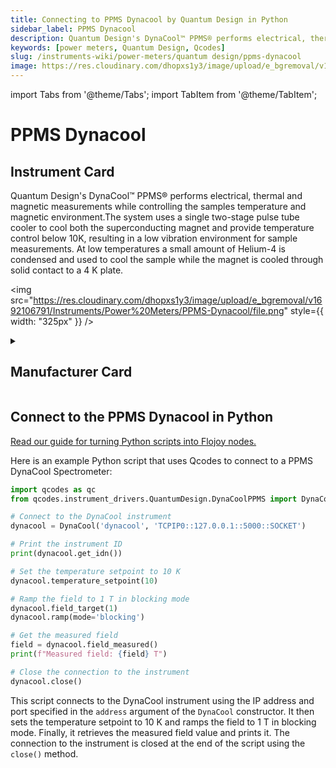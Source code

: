 ```yaml
---
title: Connecting to PPMS Dynacool by Quantum Design in Python
sidebar_label: PPMS Dynacool
description: Quantum Design's DynaCool™ PPMS® performs electrical, thermal and magnetic measurements while controlling the samples temperature and magnetic environment.The system uses a single two-stage pulse tube cooler to cool both the superconducting magnet and provide temperature control below 10K, resulting in a low vibration environment for sample measurements. At low temperatures a small amount of Helium-4 is condensed and used to cool the sample while the magnet is cooled through solid contact to a 4 K plate.
keywords: [power meters, Quantum Design, Qcodes]
slug: /instruments-wiki/power-meters/quantum design/ppms-dynacool
image: https://res.cloudinary.com/dhopxs1y3/image/upload/e_bgremoval/v1692106791/Instruments/Power%20Meters/PPMS-Dynacool/file.png
---
```


import Tabs from '@theme/Tabs';
import TabItem from '@theme/TabItem';

# PPMS Dynacool

## Instrument Card

<div className="flex">

<div>

Quantum Design's DynaCool™ PPMS® performs electrical, thermal and magnetic measurements while controlling the samples temperature and magnetic environment.The system uses a single two-stage pulse tube cooler to cool both the superconducting magnet and provide temperature control below 10K, resulting in a low vibration environment for sample measurements. At low temperatures a small amount of Helium-4 is condensed and used to cool the sample while the magnet is cooled through solid contact to a 4 K plate.

</div>

<img src="https://res.cloudinary.com/dhopxs1y3/image/upload/e_bgremoval/v1692106791/Instruments/Power%20Meters/PPMS-Dynacool/file.png" style={{ width: "325px" }} />

</div>

<details>
<summary><h2>Manufacturer Card</h2></summary>

<img src="https://res.cloudinary.com/dhopxs1y3/image/upload/v1692126008/Instruments/Vendor%20Logos/QuantumDesign.png" style={{ width: "100%", objectFit: "cover" }} />

Quantum Design manufactures automated temperature and magnetic field testing platforms. <a href="https://www.qdusa.com/">Website</a>.

<ul>
  <li>Headquarters: San Diego, California</li>
  <li>Yearly Revenue (millions, USD): 41.5</li>
</ul>
</details>

## Connect to the PPMS Dynacool in Python

[Read our guide for turning Python scripts into Flojoy nodes.](https://docs.flojoy.ai/custom-nodes/creating-custom-node/)


<Tabs>
<TabItem value="Qcodes" label="Qcodes">

Here is an example Python script that uses Qcodes to connect to a PPMS DynaCool Spectrometer:

```python
import qcodes as qc
from qcodes.instrument_drivers.QuantumDesign.DynaCoolPPMS import DynaCool

# Connect to the DynaCool instrument
dynacool = DynaCool('dynacool', 'TCPIP0::127.0.0.1::5000::SOCKET')

# Print the instrument ID
print(dynacool.get_idn())

# Set the temperature setpoint to 10 K
dynacool.temperature_setpoint(10)

# Ramp the field to 1 T in blocking mode
dynacool.field_target(1)
dynacool.ramp(mode='blocking')

# Get the measured field
field = dynacool.field_measured()
print(f"Measured field: {field} T")

# Close the connection to the instrument
dynacool.close()
```

This script connects to the DynaCool instrument using the IP address and port specified in the `address` argument of the `DynaCool` constructor. It then sets the temperature setpoint to 10 K and ramps the field to 1 T in blocking mode. Finally, it retrieves the measured field value and prints it. The connection to the instrument is closed at the end of the script using the `close()` method.

</TabItem>
</Tabs>
